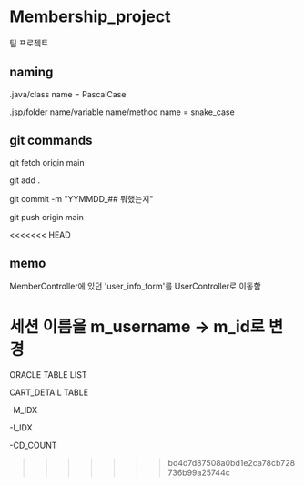 # Membership_project
팀 프로젝트

## naming

.java/class name = PascalCase

.jsp/folder name/variable name/method name = snake_case


## git commands
git fetch origin main


git add .

git commit -m "YYMMDD_## 뭐했는지"

git push origin main

<<<<<<< HEAD
## memo
MemberController에 있던 'user_info_form'를 UserController로 이동함

세션 이름을 m_username -> m_id로 변경
=======


ORACLE TABLE LIST

CART_DETAIL TABLE

-M_IDX

-I_IDX

-CD_COUNT







>>>>>>> bd4d7d87508a0bd1e2ca78cb728736b99a25744c
